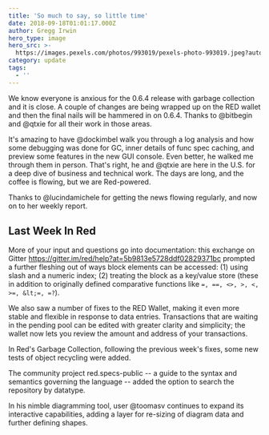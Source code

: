 ```yaml
---
title: 'So much to say, so little time'
date: 2018-09-18T01:01:17.000Z
author: Gregg Irwin
hero_type: image
hero_src: >-
  https://images.pexels.com/photos/993019/pexels-photo-993019.jpeg?auto=compress&cs=tinysrgb&h=650&w=940
category: update
tags:
  - ''
---
```

We know everyone is anxious for the 0.6.4 release with garbage collection and it is close. A couple of changes are being wrapped up on the RED wallet and then the final nails will be hammered in on 0.6.4. Thanks to @bitbegin and @qtxie for all their work in those areas.

It's amazing to have @dockimbel walk you through a log analysis and how some debugging was done for GC, inner details of func spec caching, and preview some features in the new GUI console. Even better, he walked me through them in person. That's right, he and @qtxie are here in the U.S. for a deep dive of business and technical work. The days are long, and the coffee is flowing, but we are Red-powered.

Thanks to @lucindamichele for getting the news flowing regularly, and now on to her weekly report.

## Last Week In Red

More of your input and questions go into documentation: this exchange on Gitter <https://gitter.im/red/help?at=5b9813e5728ddf02829371bc> prompted a further fleshing out of ways block elements can be accessed: (1) using slash and a numeric index; (2) treating the block as a key/value store (these in addition to originally defined comparative functions like `=, ==, <>, >, <, >=, &lt;=, =?`).

We also saw a number of fixes to the RED Wallet, making it even more stable and flexible in response to data entries. Transactions that are waiting in the pending pool can be edited with greater clarity and simplicity; the wallet now lets you review the amount and address of your transactions.

In Red's Garbage Collection, following the previous week's fixes, some new tests of object recycling were added.

The community project red.specs-public -- a guide to the syntax and semantics governing the language -- added the option to search the repository by datatype.

In his nimble diagramming tool, user @toomasv continues to expand its interactive capabilities, adding a layer for re-sizing of diagram data and further defining shapes.
